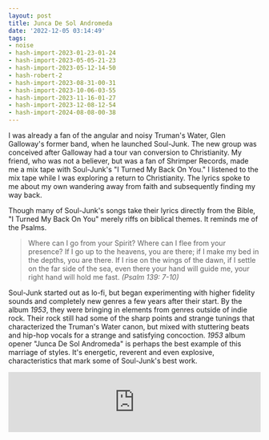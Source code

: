 ```yaml
---
layout: post
title: Junca De Sol Andromeda
date: '2022-12-05 03:14:49'
tags:
- noise
- hash-import-2023-01-23-01-24
- hash-import-2023-05-05-21-23
- hash-import-2023-05-12-14-50
- hash-robert-2
- hash-import-2023-08-31-00-31
- hash-import-2023-10-06-03-55
- hash-import-2023-11-16-01-27
- hash-import-2023-12-08-12-54
- hash-import-2024-08-08-00-38
---
```


I was already a fan of the angular and noisy Truman's Water, Glen Galloway's former band, when he launched Soul-Junk. The new group was conceived after Galloway had a tour van conversion to Christianity. My friend, who was not a believer, but was a fan of Shrimper Records, made me a mix tape with Soul-Junk's "I Turned My Back On You." I listened to the mix tape while I was exploring a return to Christianity. The lyrics spoke to me about my own wandering away from faith and subsequently finding my way back.

Though many of Soul-Junk's songs take their lyrics directly from the Bible, "I Turned My Back On You" merely riffs on biblical themes. It reminds me of the Psalms.

> Where can I go from your Spirit? Where can I flee from your presence? If I go up to the heavens, you are there; if I make my bed in the depths, you are there. If I rise on the wings of the dawn, if I settle on the far side of the sea, even there your hand will guide me, your right hand will hold me fast. _(Psalm 139: 7-10)_

Soul-Junk started out as lo-fi, but began experimenting with higher fidelity sounds and completely new genres a few years after their start. By the album _1953_, they were bringing in elements from genres outside of indie rock. Their rock still had some of the sharp points and strange tunings that characterized the Truman's Water canon, but mixed with stuttering beats and hip-hop vocals for a strange and satisfying concoction. _1953_ album opener "Junca De Sol Andromeda" is perhaps the best example of this marriage of styles. It's energetic, reverent and even explosive, characteristics that mark some of Soul-Junk's best work.

<!--kg-card-begin: html--><iframe style="border: 0; width: 100%; height: 120px;" src="https://bandcamp.com/EmbeddedPlayer/album=749212025/size=large/bgcol=ffffff/linkcol=333333/tracklist=false/artwork=small/track=988003519/transparent=true/" seamless=""><a href="https://soul-junk.bandcamp.com/album/1953">1953 by Soul-Junk</a></iframe><!--kg-card-end: html-->